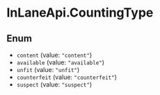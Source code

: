 # InLaneApi.CountingType

## Enum

* `content` (value: `"content"`)
* `available` (value: `"available"`)
* `unfit` (value: `"unfit"`)
* `counterfeit` (value: `"counterfeit"`)
* `suspect` (value: `"suspect"`)
